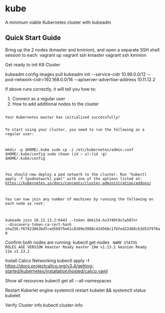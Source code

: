 # kube
A minimum viable Kubernetes cluster with kubeadm

## Quick Start Guide
Bring up the 2 nodes (kmaster and kminion), and open a separate SSH shell session to each:
  vagrant up
  vagrant ssh kmaster
  vagrant ssh kminion

Get ready to init K8 Cluster

  kubeadm config images pull
  kubeadm init --service-cidr 10.96.0.0/12 --pod-network-cidr=192.168.0.0/16 --apiserver-advertise-address 10.11.12.2

If above runs correctly, it will tell you how to:

  1. Connect as a regular user
  2. How to add additional nodes to the cluster

<code>
Your Kubernetes master has initialized successfully!

To start using your cluster, you need to run the following as a regular user:

  mkdir -p $HOME/.kube
  sudo cp -i /etc/kubernetes/admin.conf $HOME/.kube/config
  sudo chown $(id -u):$(id -g) $HOME/.kube/config

You should now deploy a pod network to the cluster.
Run "kubectl apply -f [podnetwork].yaml" with one of the options listed at:
  https://kubernetes.io/docs/concepts/cluster-administration/addons/

You can now join any number of machines by running the following on each node
as root:

  kubeadm join 10.12.13.2:6443 --token dmki54.hv3740t9xlw587nr --discovery-token-ca-cert-hash sha256:f67423863bd7ced5b975e61c8109e3988c42d568c1fbfed22d88cb3d53f970a0
</code>

Confirm both nodes are running:
  kubectl get nodes
<code>
NAME      STATUS   ROLES    AGE   VERSION
kmaster   Ready    master   19m   v1.13.2
kminion   Ready    <none>   11m   v1.13.2
</code>

Install Calico Networking
  kubectl apply -f https://docs.projectcalico.org/v3.4/getting-started/kubernetes/installation/hosted/calico.yaml

Show all resources
  kubectl get all --all-namespaces

Restart Kuberlet engine
  systemctl restart kubelet && systemctl status kubelet

Verify Cluster info
  kubectl cluster-info

